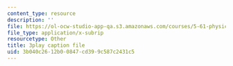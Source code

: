```yaml
---
content_type: resource
description: ''
file: https://ol-ocw-studio-app-qa.s3.amazonaws.com/courses/5-61-physical-chemistry-fall-2017/3b040c2612b00847cd399c587c2431c5_yBCdnNIAiQg.srt
file_type: application/x-subrip
resourcetype: Other
title: 3play caption file
uid: 3b040c26-12b0-0847-cd39-9c587c2431c5
---
```

